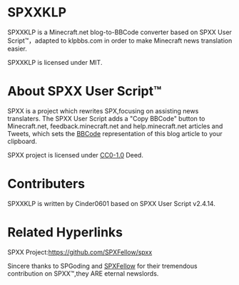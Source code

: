 # SPXXKLP
SPXXKLP is a Minecraft.net blog-to-BBCode converter  based on SPXX User Script™️，adapted to klpbbs.com in order to make Minecraft news translation easier.

SPXXKLP is licensed under MIT.

# About SPXX User Script™️
SPXX is a project which rewrites SPX,focusing on assisting news translaters.
The SPXX User Script adds a "Copy BBCode" button to Minecraft.net, feedback.minecraft.net and help.minecraft.net articles and Tweets, which sets the [BBCode](https://en.m.wikipedia.org/wiki/BBCode) representation of this blog article to your clipboard.

SPXX project is licensed under [CC0-1.0](https://creativecommons.org/publicdomain/zero/1.0/) Deed.

# Contributers
SPXXKLP is written by Cinder0601 based on SPXX User Script v2.4.14.

# Related Hyperlinks
SPXX Project:https://github.com/SPXFellow/spxx

Sincere thanks to SPGoding and [SPXFellow](https://github.com/SPXFellow) for their tremendous contribution on SPXX™️,they ARE eternal newslords.
